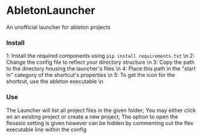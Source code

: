 # AbletonLauncher
An unofficial launcher for ableton projects

### Install
1: Install the required components using ```pip install requirements.txt``` \n
2: Change the config file to reflect your directory structure \n
3: Copy the path to the directory housing the launcher's files \n
4: Place this path in the "start in" category of the shortcut's properties \n
5: To get the icon for the shortcut, use the ableton executable \n

### Use
The Launcher will list all project files in the given folder;
You may either click on an existing project or create a new project;
The option to open the flexasio setting is given however can be hidden by commenting out the flex executable line within the config
